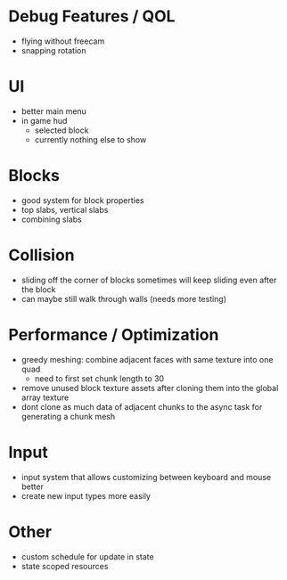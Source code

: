 # Debug Features / QOL

- flying without freecam
- snapping rotation


# UI

- better main menu
- in game hud
  - selected block
  - currently nothing else to show


# Blocks

- good system for block properties
- top slabs, vertical slabs
- combining slabs


# Collision

- sliding off the corner of blocks sometimes will keep sliding even after the block
- can maybe still walk through walls (needs more testing)


# Performance / Optimization

- greedy meshing: combine adjacent faces with same texture into one quad
  - need to first set chunk length to 30
- remove unused block texture assets after cloning them into the global array texture
- dont clone as much data of adjacent chunks to the async task for generating a chunk mesh


# Input

- input system that allows customizing between keyboard and mouse better
- create new input types more easily


# Other

- custom schedule for update in state
- state scoped resources
